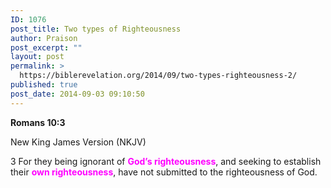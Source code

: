 ```yaml
---
ID: 1076
post_title: Two types of Righteousness
author: Praison
post_excerpt: ""
layout: post
permalink: >
  https://biblerevelation.org/2014/09/two-types-righteousness-2/
published: true
post_date: 2014-09-03 09:10:50
---
```

<strong>Romans 10:3</strong>

New King James Version (NKJV)

3 For they being ignorant of <span style="color: #ff00ff;"><strong>God’s righteousness</strong></span>, and seeking to establish their <span style="color: #ff00ff;"><strong>own righteousness</strong></span>, have not submitted to the righteousness of God.
